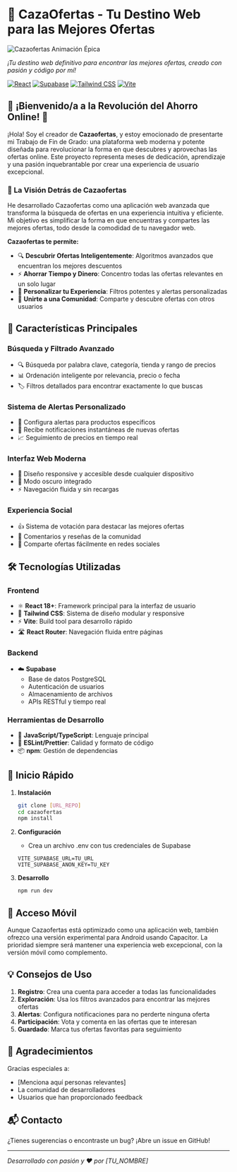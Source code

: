# 🎯 CazaOfertas - Tu Destino Web para las Mejores Ofertas

![Cazaofertas Animación Épica](URL_DE_TU_LOGO_O_GIF_ANIMADO_AQUI)

*¡Tu destino web definitivo para encontrar las mejores ofertas, creado con pasión y código por mí!*

[![React](https://img.shields.io/badge/React-20232A?style=for-the-badge&logo=react&logoColor=61DAFB)](https://reactjs.org/)
[![Supabase](https://img.shields.io/badge/Supabase-3ECF8E?style=for-the-badge&logo=supabase&logoColor=white)](https://supabase.com/)
[![Tailwind CSS](https://img.shields.io/badge/Tailwind_CSS-38B2AC?style=for-the-badge&logo=tailwind-css&logoColor=white)](https://tailwindcss.com/)
[![Vite](https://img.shields.io/badge/Vite-646CFF?style=for-the-badge&logo=vite&logoColor=white)](https://vitejs.dev/)

## 🌟 ¡Bienvenido/a a la Revolución del Ahorro Online! 🌟

¡Hola! Soy el creador de **Cazaofertas**, y estoy emocionado de presentarte mi Trabajo de Fin de Grado: una plataforma web moderna y potente diseñada para revolucionar la forma en que descubres y aprovechas las ofertas online. Este proyecto representa meses de dedicación, aprendizaje y una pasión inquebrantable por crear una experiencia de usuario excepcional.

### 🎯 La Visión Detrás de Cazaofertas

He desarrollado Cazaofertas como una aplicación web avanzada que transforma la búsqueda de ofertas en una experiencia intuitiva y eficiente. Mi objetivo es simplificar la forma en que encuentras y compartes las mejores ofertas, todo desde la comodidad de tu navegador web.

**Cazaofertas te permite:**

- 🔍 **Descubrir Ofertas Inteligentemente**: Algoritmos avanzados que encuentran los mejores descuentos
- ⚡ **Ahorrar Tiempo y Dinero**: Concentro todas las ofertas relevantes en un solo lugar
- 🎯 **Personalizar tu Experiencia**: Filtros potentes y alertas personalizadas
- 👥 **Unirte a una Comunidad**: Comparte y descubre ofertas con otros usuarios

## 💫 Características Principales

### Búsqueda y Filtrado Avanzado

- 🔍 Búsqueda por palabra clave, categoría, tienda y rango de precios
- 📊 Ordenación inteligente por relevancia, precio o fecha
- 🏷️ Filtros detallados para encontrar exactamente lo que buscas

### Sistema de Alertas Personalizado

- 🔔 Configura alertas para productos específicos
- 📩 Recibe notificaciones instantáneas de nuevas ofertas
- 📈 Seguimiento de precios en tiempo real

### Interfaz Web Moderna

- 🎨 Diseño responsive y accesible desde cualquier dispositivo
- 🌙 Modo oscuro integrado
- ⚡ Navegación fluida y sin recargas

### Experiencia Social

- 👍 Sistema de votación para destacar las mejores ofertas
- 💬 Comentarios y reseñas de la comunidad
- 🤝 Comparte ofertas fácilmente en redes sociales

## 🛠️ Tecnologías Utilizadas

### Frontend

- ⚛️ **React 18+**: Framework principal para la interfaz de usuario
- 🎨 **Tailwind CSS**: Sistema de diseño modular y responsive
- ⚡ **Vite**: Build tool para desarrollo rápido
- 🛣️ **React Router**: Navegación fluida entre páginas

### Backend

- ☁️ **Supabase**
  - Base de datos PostgreSQL
  - Autenticación de usuarios
  - Almacenamiento de archivos
  - APIs RESTful y tiempo real

### Herramientas de Desarrollo

- 📜 **JavaScript/TypeScript**: Lenguaje principal
- 🔧 **ESLint/Prettier**: Calidad y formato de código
- 📦 **npm**: Gestión de dependencias

## 🚀 Inicio Rápido

1. **Instalación**

   ```bash
   git clone [URL_REPO]
   cd cazaofertas
   npm install
   ```

2. **Configuración**
   - Crea un archivo .env con tus credenciales de Supabase

   ```env
   VITE_SUPABASE_URL=TU_URL
   VITE_SUPABASE_ANON_KEY=TU_KEY
   ```

3. **Desarrollo**

   ```bash
   npm run dev
   ```

## 📱 Acceso Móvil

Aunque Cazaofertas está optimizado como una aplicación web, también ofrezco una versión experimental para Android usando Capacitor. La prioridad siempre será mantener una experiencia web excepcional, con la versión móvil como complemento.

## 💡 Consejos de Uso

1. **Registro**: Crea una cuenta para acceder a todas las funcionalidades
2. **Exploración**: Usa los filtros avanzados para encontrar las mejores ofertas
3. **Alertas**: Configura notificaciones para no perderte ninguna oferta
4. **Participación**: Vota y comenta en las ofertas que te interesan
5. **Guardado**: Marca tus ofertas favoritas para seguimiento

## 🤝 Agradecimientos

Gracias especiales a:

- [Menciona aquí personas relevantes]
- La comunidad de desarrolladores
- Usuarios que han proporcionado feedback

## 📬 Contacto

¿Tienes sugerencias o encontraste un bug? ¡Abre un issue en GitHub!

---

*Desarrollado con pasión y ❤️ por [TU_NOMBRE]*
